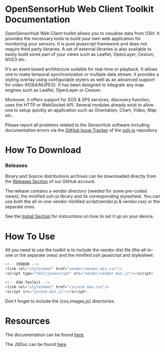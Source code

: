 OpenSensorHub Web Client Toolkit Documentation
===

OpenSensorHub Web Client toolkit allows you to visualize data from OSH. It provides the necessary tools to build your own web application for monitoring your sensors.
It is pure javascript framework and does not require third party libraries. A set of external libraries is also available to easily build some part of your views such as
Leaflet, OpenLayer, Cesium, NVD3 etc..

It's an event based architecture suitable for real-time or playback. It allows one to make temporal synchronization or multiple data stream. It provides a styling overlay using 
configurable stylers as well as an advanced support for video (H264/MJPEG). It has been designed to integrate any map engines such as Lealfet, OpenLayer or Cesium.

Moreover, it offers support for SOS & SPS services, discovery function, uses the HTTP or WebSocket API.
Several modules already exist to allow one to setup quickly an application such as Orientation, Chart, Video, Map etc..
 
Please report all problems related to the SensorHub software including documentation errors via the [GitHub Issue Tracker](https://github.com/opensensorhub) 
of the [osh-js](https://github.com/opensensorhub/osh-js) repository.

How To Download
===


### Releases

Binary and Source distributions archives can be downloaded directly from the [Releases Section](https://github.com/opensensorhub/osh-js/releases) of our GitHub account.

The release contains a vendor directory (needed for some pre-coded views), the minified osh-js library and its corresponding stylesheet.
You can use both the all-in-one vendor minified script(vendor.js & vendor.css) or the separate ones. 

See the [Install Section](install.md) for instructions on how to set it up on your device.


How To Use
===

All you need to use the toolkit is to include the vendor dist file (the all-in-one or the separate ones) and the minified osh javascript and stylesheet:
```javascript
<!-- VENDOR -->
<link rel="stylesheet" href="vendor/vendor.min.css"/>
<script type="text/javascript" src="vendor/vendor.min.js"></script>

<!-- OSH Toolkit -->
<link rel="stylesheet" href="css/osh.min.css"/>
<script src="js/osh.min.js"></script>
```

Don't forget to include the {css,images,js} directories.

Resources
===

The documentation can be found [here](http://opensensorhub.github.io/osh-js/Documentation/index.html).

The JSDoc can be found [here](http://opensensorhub.github.io/osh-js/Toolkit/Documentation/jsdoc/)